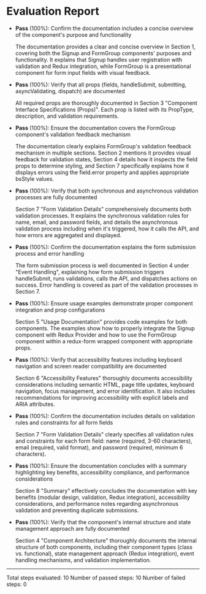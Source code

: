 # Evaluation Report

- **Pass** (100%): Confirm the documentation includes a concise overview of the component's purpose and functionality

    The documentation provides a clear and concise overview in Section 1, covering both the Signup and FormGroup components' purposes and functionality. It explains that Signup handles user registration with validation and Redux integration, while FormGroup is a presentational component for form input fields with visual feedback.

- **Pass** (100%): Verify that all props (fields, handleSubmit, submitting, asyncValidating, dispatch) are documented

    All required props are thoroughly documented in Section 3 "Component Interface Specifications (Props)". Each prop is listed with its PropType, description, and validation requirements.

- **Pass** (100%): Ensure the documentation covers the FormGroup component's validation feedback mechanism

    The documentation clearly explains FormGroup's validation feedback mechanism in multiple sections. Section 2 mentions it provides visual feedback for validation states, Section 4 details how it inspects the field props to determine styling, and Section 7 specifically explains how it displays errors using the field.error property and applies appropriate bsStyle values.

- **Pass** (100%): Verify that both synchronous and asynchronous validation processes are fully documented

    Section 7 "Form Validation Details" comprehensively documents both validation processes. It explains the synchronous validation rules for name, email, and password fields, and details the asynchronous validation process including when it's triggered, how it calls the API, and how errors are aggregated and displayed.

- **Pass** (100%): Confirm the documentation explains the form submission process and error handling

    The form submission process is well documented in Section 4 under "Event Handling", explaining how form submission triggers handleSubmit, runs validations, calls the API, and dispatches actions on success. Error handling is covered as part of the validation processes in Section 7.

- **Pass** (100%): Ensure usage examples demonstrate proper component integration and prop configurations

    Section 5 "Usage Documentation" provides code examples for both components. The examples show how to properly integrate the Signup component with Redux Provider and how to use the FormGroup component within a redux-form wrapped component with appropriate props.

- **Pass** (100%): Verify that accessibility features including keyboard navigation and screen reader compatibility are documented

    Section 6 "Accessibility Features" thoroughly documents accessibility considerations including semantic HTML, page title updates, keyboard navigation, focus management, and error identification. It also includes recommendations for improving accessibility with explicit labels and ARIA attributes.

- **Pass** (100%): Confirm the documentation includes details on validation rules and constraints for all form fields

    Section 7 "Form Validation Details" clearly specifies all validation rules and constraints for each form field: name (required, 3-60 characters), email (required, valid format), and password (required, minimum 6 characters).

- **Pass** (100%): Ensure the documentation concludes with a summary highlighting key benefits, accessibility compliance, and performance considerations

    Section 8 "Summary" effectively concludes the documentation with key benefits (modular design, validation, Redux integration), accessibility considerations, and performance notes regarding asynchronous validation and preventing duplicate submissions.

- **Pass** (100%): Verify that the component's internal structure and state management approach are fully documented

    Section 4 "Component Architecture" thoroughly documents the internal structure of both components, including their component types (class vs. functional), state management approach (Redux integration), event handling mechanisms, and validation implementation.

---

Total steps evaluated: 10
Number of passed steps: 10
Number of failed steps: 0